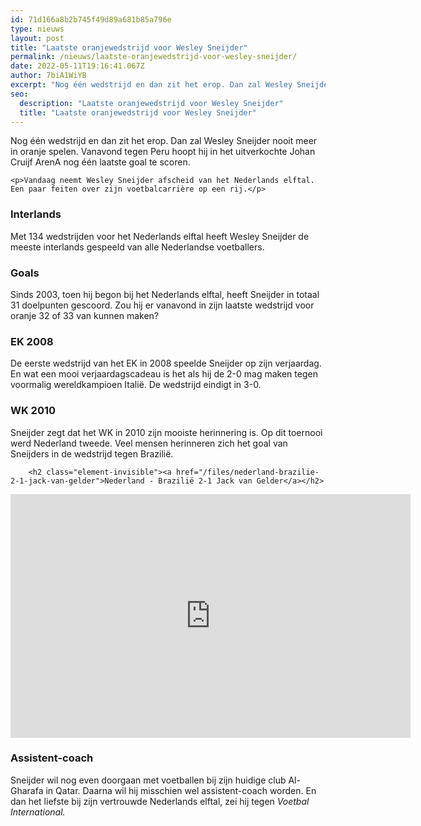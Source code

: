 ```yaml
---
id: 71d166a8b2b745f49d89a681b85a796e
type: nieuws
layout: post
title: "Laatste oranjewedstrijd voor Wesley Sneijder"
permalink: /nieuws/laatste-oranjewedstrijd-voor-wesley-sneijder/
date: 2022-05-11T19:16:41.067Z
author: 7biA1WiYB
excerpt: "Nog één wedstrijd en dan zit het erop. Dan zal Wesley Sneijder nooit meer in oranje spelen. Vanavond tegen Peru hoopt hij in het uitverkochte Johan Cruijf ArenA nog één laatste goal te scoren.  "
seo:
  description: "Laatste oranjewedstrijd voor Wesley Sneijder"
  title: "Laatste oranjewedstrijd voor Wesley Sneijder"
---
```

Nog één wedstrijd en dan zit het erop. Dan zal Wesley Sneijder nooit meer in oranje spelen. Vanavond tegen Peru hoopt hij in het uitverkochte Johan Cruijf ArenA nog één laatste goal te scoren.  

    <p>Vandaag neemt Wesley Sneijder afscheid van het Nederlands elftal. Een paar feiten over zijn voetbalcarrière op een rij.</p>
<h3>Interlands</h3>
<p>Met 134 wedstrijden voor het Nederlands elftal heeft Wesley Sneijder de meeste interlands gespeeld van alle Nederlandse voetballers.</p>
<h3>Goals</h3>
<p>Sinds 2003, toen hij begon bij het Nederlands elftal, heeft Sneijder in totaal 31 doelpunten gescoord. Zou hij er vanavond in zijn laatste wedstrijd voor oranje 32 of 33 van kunnen maken?</p>
<h3>EK 2008</h3>
<p>De eerste wedstrijd van het EK in 2008 speelde Sneijder op zijn verjaardag. En wat een mooi verjaardagscadeau is het als hij de 2-0 mag maken tegen voormalig wereldkampioen Italië. De wedstrijd eindigt in 3-0.</p>
<h3>WK 2010</h3>
<p>Sneijder zegt dat het WK in 2010 zijn mooiste herinnering is. Op dit toernooi werd Nederland tweede. Veel mensen herinneren zich het goal van Sneijders in de wedstrijd tegen Brazilië.<br><div class="media media-element-container media-default"><div id="file-534510" class="file file-video file-video-youtube">

        <h2 class="element-invisible"><a href="/files/nederland-brazilie-2-1-jack-van-gelder">Nederland - Brazilië 2-1 Jack van Gelder</a></h2>
    
  
  <div class="content">
    <div class="media-youtube-video media-element file-default media-youtube-1">
  <iframe class="media-youtube-player" width="640" height="390" title="Nederland - Brazilie 2-1 Jack van Gelder" src="https://www.youtube.com/embed/EDTmIaQK0yg?wmode=opaque&controls=" name="Nederland - Brazilie 2-1 Jack van Gelder" frameborder="0" allowfullscreen="">Video van Nederland - Brazilie 2-1 Jack van Gelder</iframe>
</div>
  </div>

  
</div>
</div>
<h3>Assistent-coach</h3>
<p>Sneijder wil nog even doorgaan met voetballen bij zijn huidige club Al-Gharafa in Qatar. Daarna wil hij misschien wel assistent-coach worden. En dan het liefste bij zijn vertrouwde Nederlands elftal, zei hij tegen <em>Voetbal International.</em></p>  
